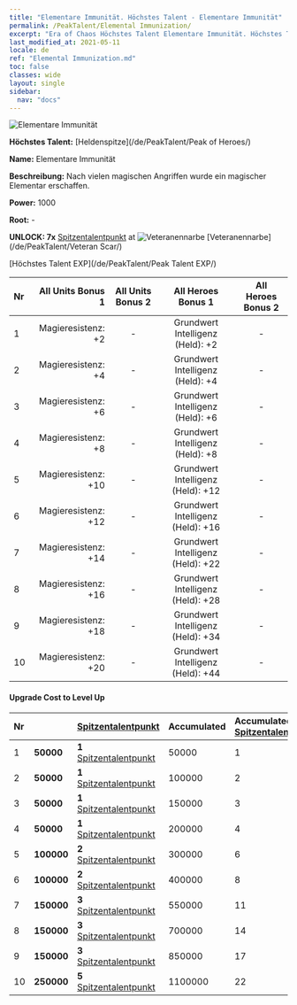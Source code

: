 ```yaml
---
title: "Elementare Immunität. Höchstes Talent - Elementare Immunität"
permalink: /PeakTalent/Elemental Immunization/
excerpt: "Era of Chaos Höchstes Talent Elementare Immunität. Höchstes Talent Elementare Immunität. Elementare Immunität"
last_modified_at: 2021-05-11
locale: de
ref: "Elemental Immunization.md"
toc: false
classes: wide
layout: single
sidebar:
  nav: "docs"
---
```


  ![Elementare Immunität](/images/pt/talent_1004.png)

  **Höchstes Talent:** [Heldenspitze](/de/PeakTalent/Peak of Heroes/)

  **Name:** Elementare Immunität

  **Beschreibung:** Nach vielen magischen Angriffen wurde ein magischer Elementar erschaffen.

  **Power:** 1000

  **Root:** -

  **UNLOCK: 7x** [Spitzentalentpunkt](/ItemsDE/con_934/) at ![Veteranennarbe](/images/pt/talent_1003.png) [Veteranennarbe](/de/PeakTalent/Veteran Scar/)

  [Höchstes Talent EXP](/de/PeakTalent/Peak Talent EXP/)

  | Nr | All Units Bonus 1 | All Units Bonus 2 | All Heroes Bonus 1 | All Heroes Bonus 2 |
  |:---|--------------:|:-------------:|:-------------:|:-------------:|
  | 1 | Magieresistenz: +2 | - | Grundwert Intelligenz (Held): +2 | - |
  | 2 | Magieresistenz: +4 | - | Grundwert Intelligenz (Held): +4 | - |
  | 3 | Magieresistenz: +6 | - | Grundwert Intelligenz (Held): +6 | - |
  | 4 | Magieresistenz: +8 | - | Grundwert Intelligenz (Held): +8 | - |
  | 5 | Magieresistenz: +10 | - | Grundwert Intelligenz (Held): +12 | - |
  | 6 | Magieresistenz: +12 | - | Grundwert Intelligenz (Held): +16 | - |
  | 7 | Magieresistenz: +14 | - | Grundwert Intelligenz (Held): +22 | - |
  | 8 | Magieresistenz: +16 | - | Grundwert Intelligenz (Held): +28 | - |
  | 9 | Magieresistenz: +18 | - | Grundwert Intelligenz (Held): +34 | - |
  | 10 | Magieresistenz: +20 | - | Grundwert Intelligenz (Held): +44 | - |


#### Upgrade Cost to Level Up

  | Nr | <i class="fas fa-coins"/> | [Spitzentalentpunkt](/ItemsDE/con_934/) | Accumulated <i class="fas fa-coins"/> | Accumulated [Spitzentalentpunkt](/ItemsDE/con_934/) |
  |:---|:--------------|:-------------|:-------------|:-------------|
  | 1 | **50000** | **1** [Spitzentalentpunkt](/ItemsDE/con_934/) | 50000 | 1 |
  | 2 | **50000** | **1** [Spitzentalentpunkt](/ItemsDE/con_934/) | 100000 | 2 |
  | 3 | **50000** | **1** [Spitzentalentpunkt](/ItemsDE/con_934/) | 150000 | 3 |
  | 4 | **50000** | **1** [Spitzentalentpunkt](/ItemsDE/con_934/) | 200000 | 4 |
  | 5 | **100000** | **2** [Spitzentalentpunkt](/ItemsDE/con_934/) | 300000 | 6 |
  | 6 | **100000** | **2** [Spitzentalentpunkt](/ItemsDE/con_934/) | 400000 | 8 |
  | 7 | **150000** | **3** [Spitzentalentpunkt](/ItemsDE/con_934/) | 550000 | 11 |
  | 8 | **150000** | **3** [Spitzentalentpunkt](/ItemsDE/con_934/) | 700000 | 14 |
  | 9 | **150000** | **3** [Spitzentalentpunkt](/ItemsDE/con_934/) | 850000 | 17 |
  | 10 | **250000** | **5** [Spitzentalentpunkt](/ItemsDE/con_934/) | 1100000 | 22 |
